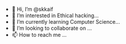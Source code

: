 - 👋 Hi, I’m @skkaif
- 👀 I’m interested in Ethical hacking...
- 🌱 I’m currently learning Computer Science...
- 💞️ I’m looking to collaborate on ...
- 📫 How to reach me ...

<!---
skkaif69/skkaif69 is a ✨ special ✨ repository because its `README.md` (this file) appears on your GitHub profile.
You can click the Preview link to take a look at your changes.
--->
